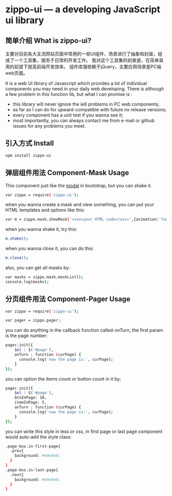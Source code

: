 zippo-ui — a developing JavaScript ui library
==================================================


简单介绍 What is zippo-ui?
----------------------------------------------
主要对目前各大主流网站页面中常用的一些UI组件、场景进行了抽象和封装，组成了一个工具集，服务于日常的开发工作。
我对这个工具集的初衷是，在简单易用的前提下提高前端开发效率。
组件库强依赖于jQuery，主要应用场景是PC端web页面。

It is a web UI library of Javascript which provides a lot of individual components you may need in your daily web developing.
There is although a few problem in this function lib, but what I can promise is :

- this library will never ignore the ie6 problems in PC web components;
- as far as I can do for upward-compatible with future nx release versions;
- every component has a unit test if you wanna see it;
- most importantly, you can always contact me from e-mail or github issues for any problems you meet.


引入方式 Install
----------------------------------------------
```bash
npm install zippo-ui
```

弹层组件用法 Component-Mask Usage
----------------------------------------------
This component just like the [modal](http://getbootstrap.com/javascript/#modals) in bootstrap, but you can shake it.
```bash
var zippo = require('zippo-ui');
```
when you wanna create a mask and view something, you can put your HTML templates and options like this:
```bash
var m = zippo.mask.showMask('<xxx>your HTML code</xxx>',{animation:'fade'});
```

when you wanna shake it, try this:
```bash
m.shake();
```

when you wanna close it, you can do this:
```bash
m.close();
```

also, you can get all masks by:
```bash
var masks = zippo.mask.maskList();
console.log(masks);
```

分页组件用法 Component-Pager Usage
----------------------------------------------
```bash
var zippo = require('zippo-ui');
```

```bash
var pager = zippo.pager；
```

you can do anything in the callback function called-onTurn, the first param is the page number:
```bash
pager.init({
    $el : $('#page'),
    onTurn : function (curPage) {
      console.log('now the page is:', curPage);
    }
});
```

you can option the items count or button count in it by:
```bash
pager.init({
    $el : $('#page'),
    btnInPage: 10,
    itemInPage: 5,
    onTurn : function (curPage) {
      console.log('now the page is:', curPage);
    }
});
```

you can write this style in less or css, in first page or last page component would auto-add the style class:
```bash
.page-box.in-first-page{
  .prev{
    background: #e0e0e0;
  }
}
.page-box.in-last-page{
  .next{
    background: #e0e0e0;
  }
}
```